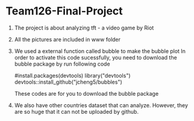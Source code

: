 # Team126-Final-Project
1. The project is about analyzing tft - a video game by Riot
2. All the pictures are included in www folder
3. We used a external function called bubble to make the bubble plot
   In order to activate this code sucessfully, you need to download the bubble package by run following code

   #install.packages(devtools)
   library("devtools")
   devtools::install_github("jcheng5/bubbles")
   
   These codes are for you to download the bubble package
   
4. We also have other countries dataset that can analyze. However, they are so huge that it can not be uploaded by github.
